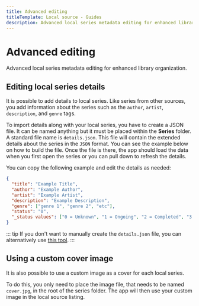 ```yaml
---
title: Advanced editing
titleTemplate: Local source - Guides
description: Advanced local series metadata editing for enhanced library organization.
---
```


# Advanced editing
Advanced local series metadata editing for enhanced library organization.

## Editing local series details

It is possible to add details to local series.
Like series from other sources, you add information about the series such as the `author`, `artist`, `description`, and `genre` tags.

To import details along with your local series, you have to create a JSON file.
It can be named anything but it must be placed within the **Series** folder.
A standard file name is `details.json`.
This file will contain the extended details about the series in the `JSON` format.
You can see the example below on how to build the file.
Once the file is there, the app should load the data when you first open the series or you can pull down to refresh the details.

You can copy the following example and edit the details as needed:

```json
{
  "title": "Example Title",
  "author": "Example Author",
  "artist": "Example Artist",
  "description": "Example Description",
  "genre": ["genre 1", "genre 2", "etc"],
  "status": "0",
  "_status values": ["0 = Unknown", "1 = Ongoing", "2 = Completed", "3 = Licensed", "4 = Publishing finished", "5 = Cancelled", "6 = On hiatus"]
}
```
::: tip
If you don't want to manually create the `details.json` file, you can alternatively use [this tool](https://github.com/ghostbear/koguma/releases/latest).
:::

## Using a custom cover image

It is also possible to use a custom image as a cover for each local series.

To do this, you only need to place the image file, that needs to be named `cover.jpg`, in the root of the series folder.
The app will then use your custom image in the local source listing.

<style scoped>
  @import "../../../.vitepress/theme/styles/tree.styl"
</style>
